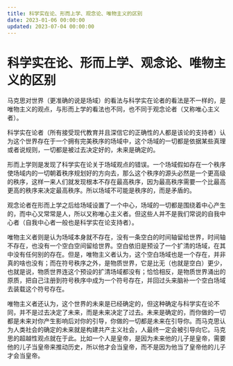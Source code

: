 ```yaml
---
title: 科学实在论、形而上学、观念论、唯物主义的区别
date: 2023-01-06 00:00:00
updated: 2023-07-04 00:00:00
---
```


# 科学实在论、形而上学、观念论、唯物主义的区别

马克思对世界（更准确的说是场域）的看法与科学实在论者的看法是不一样的，是唯物主义的观点，与形而上学的看法也不同，也不同于观念论者（又称唯心主义者）。

科学实在论者（所有接受现代教育并且深信它的正确性的人都是该论的支持者）认为这个世界存在于一个拥有完美秩序的场域中，这个场域的一切都是依据某些真理或者说规则，一切都是被过去决定好的，未来是确定的。

形而上学则是发现了科学实在论关于场域观点的错误。一个场域假如存在一个秩序使场域内的一切朝着秩序规划好的方向去，那么这个秩序的源头必然是一个更高级的秩序，这样一来人们就发现根本不存在最高秩序，因为最高秩序需要一个比最高更高的秩序来决定最高秩序。所以场域不可能是秩序的，而是矛盾的。

观念论者在形而上学之后给场域设置了一个中心，场域的一切都是围绕着中心产生的，而中心又常常是人，所以又称唯心主义者。但这些人并不是我们常说的自我中心者（自我中心者一般也是科学实在论支持者）。

唯物主义者则是认为场域本身就不存在，没有一条空白的时间轴留给世界，时间轴不存在，也没有一个空白空间留给世界。空白依旧是预设了一个扩清的场域，在其中没有任何别的存在。但是，唯物主义者认为，这个空白场域也是一个存在，并非真的啥也没有；而在符号秩序之外，是物质世界，它是比无（也就是空白）更少，也就是说，物质世界连这个预设的扩清场域都没有；恰恰相反，是物质世界涌出的原质，把自己注册到符号秩序中成为一个符号存在，并回过头来脑补一个空白场域去装载这个符号存在。

唯物主义者还认为，这个世界的未来是已经确定的，但这种确定与科学实在论不同，并不是过去决定了未来，而是未来决定了过去。未来是确定的，而你做的一切都是未来对你产生影响后对你的引导，你做的一切都是未来在引导你。而马克思认为人类社会的确定的未来就是构建共产主义社会，人最终一定会被引导向它。马克思的超越性观点就在于此。比如一个人是皇帝，是因为未来他的儿子是皇帝，需要他的儿子当皇帝来推动历史，所以他才会当皇帝，而不是因为他当了皇帝他的儿子才会当皇帝。
